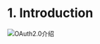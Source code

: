 # 1. Introduction

![OAuth2.0介绍](https://cnymw.github.io/GolangStudy/docs/img/oauth2-介绍/oauth2-介绍-思维导图.jpg)
